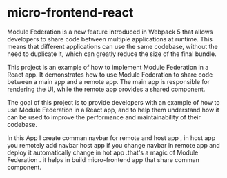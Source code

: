 # micro-frontend-react
Module Federation is a new feature introduced in Webpack 5 that allows developers to share code between multiple applications at runtime. This means that different applications can use the same codebase, without the need to duplicate it, which can greatly reduce the size of the final bundle.

This project is an example of how to implement Module Federation in a React app. It demonstrates how to use Module Federation to share code between a main app and a remote app. The main app is responsible for rendering the UI, while the remote app provides a shared component.

The goal of this project is to provide developers with an example of how to use Module Federation in a React app, and to help them understand how it can be used to improve the performance and maintainability of their codebase.

In this App I create comman navbar for remote and host app , in host app you remotely add navbar host app if you change navbar in remote app and deploy it automatically change in hot app .that's a magic of Module Federation . it helps in build micro-frontend app that share comman component.